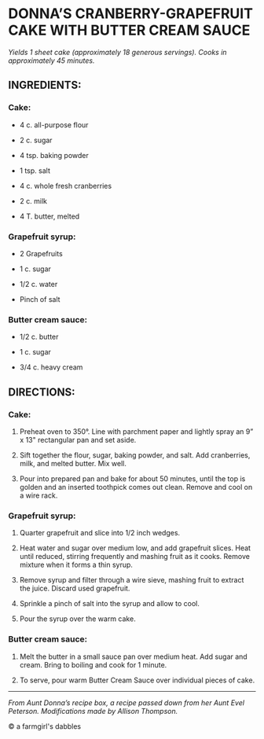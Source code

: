 # DONNA’S CRANBERRY-GRAPEFRUIT CAKE WITH BUTTER CREAM SAUCE
_Yields 1 sheet cake (approximately 18 generous servings). Cooks in approximately 45 minutes._

## INGREDIENTS:

### Cake:

- 4 c. all-purpose flour
  
- 2 c. sugar
  
- 4 tsp. baking powder
  
- 1 tsp. salt
  
- 4 c. whole fresh cranberries
  
- 2 c. milk
  
- 4 T. butter, melted

  
### Grapefruit syrup:

- 2 Grapefruits
  
- 1 c. sugar
  
- 1/2 c. water
  
- Pinch of salt


### Butter cream sauce:

- 1/2 c. butter
  
- 1 c. sugar
  
- 3/4 c. heavy cream


## DIRECTIONS:

### Cake:
1. Preheat oven to 350°. Line with parchment paper and lightly spray an 9” x 13" rectangular pan and set aside.

2. Sift together the flour, sugar, baking powder, and salt. Add cranberries, milk, and melted butter. Mix well. 

3. Pour into prepared pan and bake for about 50 minutes, until the top is golden and an inserted toothpick comes out clean. Remove and cool on a wire rack.

### Grapefruit syrup:
1. Quarter grapefruit and slice into 1/2 inch wedges.

2. Heat water and sugar over medium low, and add grapefruit slices. Heat until reduced, stirring frequently and mashing fruit as it cooks. Remove mixture when it forms a thin syrup.

3. Remove syrup and filter through a wire sieve, mashing fruit to extract the juice. Discard used grapefruit. 

4. Sprinkle a pinch of salt into the syrup and allow to cool.

5. Pour the syrup over the warm cake.

### Butter cream sauce:
  1. Melt the butter in a small sauce pan over medium heat. Add sugar and cream. Bring to boiling and cook for 1 minute.
  
  2. To serve, pour warm Butter Cream Sauce over individual pieces of cake.
  
  ___


_From Aunt Donna’s recipe box, a recipe passed down from her Aunt Evel Peterson. Modifications made by Allison Thompson._

© a farmgirl's dabbles
